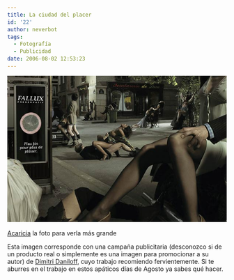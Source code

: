 ```yaml
---
title: La ciudad del placer
id: '22'
author: neverbot
tags:
  - Fotografía
  - Publicidad
date: 2006-08-02 12:53:23
---
```


[![La ciudad del placer](./la-ciudad-del-placer/sexcity.jpg "La ciudad del placer")](./la-ciudad-del-placer/sexcity.jpg "La ciudad del placer")

[Acaricia](./sexcity.jpg) la foto para verla más grande

Esta imagen corresponde con una campaña publicitaria (desconozco si de un producto real o simplemente es una imagen para promocionar a su autor) de [Dimitri Daniloff](http://www.ohlsson.de/dimitri/advertising/DIMITRIDANILOFF.html), cuyo trabajo recomiendo fervientemente. Si te aburres en el trabajo en estos apáticos días de Agosto ya sabes qué hacer.